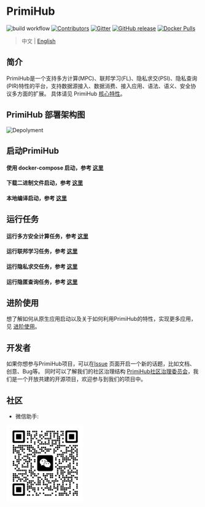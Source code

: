 # PrimiHub

![build workflow](https://github.com/primihub/primihub/actions/workflows/main.yml/badge.svg?branch=master)
[![Contributors](https://img.shields.io/github/contributors/primihub/primihub.svg)](https://github.com/linuxsuren/github-go/graphs/contributors)
[![Gitter](https://badges.gitter.im/primihub/community.svg)](https://gitter.im/primihub/community?utm_source=badge&utm_medium=badge&utm_campaign=pr-badge)
[![GitHub release](https://img.shields.io/github/release/primihub/primihub.svg?label=release)](https://github.com/linuxsuren/github-go/releases/latest)
[![Docker Pulls](https://img.shields.io/docker/pulls/primihub/primihub-node.svg)](https://hub.docker.com/r/primihub/primihub-node/tags)

> 中文 | [English](README_EN.md)

## 简介

PrimiHub是一个支持多方计算(MPC)、联邦学习(FL)、隐私求交(PSI)、隐私查询(PIR)特性的平台，支持数据源接入、数据消费、接入应用、语法、语义、安全协议多方面的扩展。 具体请见 PrimiHub [核心特性](https://docs.primihub.com/docs/category/%E5%88%9B%E5%BB%BA%E4%BB%BB%E5%8A%A1)。

## PrimiHub 部署架构图

![Depolyment](doc/tutorial-depolyment.jpg)

## 启动PrimiHub
#### 使用 docker-compose 启动，参考 [这里](https://docs.primihub.com/docs/advance-usage/start/quick-start)

#### 下载二进制文件启动，参考 [这里](https://docs.primihub.com/docs/advance-usage/start/start-nodes)

#### 本地编译启动，参考 [这里](https://docs.primihub.com/docs/advance-usage/start/build)
## 运行任务

#### 运行多方安全计算任务，参考 [这里](https://docs.primihub.com/docs/advance-usage/create-tasks/mpc-task)

#### 运行联邦学习任务，参考 [这里](https://docs.primihub.com/docs/category/%E8%81%94%E9%82%A6%E5%AD%A6%E4%B9%A0fl%E4%BB%BB%E5%8A%A1)
#### 运行隐私求交任务，参考 [这里](https://docs.primihub.com/docs/advance-usage/create-tasks/psi-task)

#### 运行隐匿查询任务，参考 [这里](https://docs.primihub.com/docs/advance-usage/create-tasks/pir-task)

## 进阶使用

想了解如何从原生应用启动以及关于如何利用PrimiHub的特性，实现更多应用，见 [进阶使用](https://docs.primihub.com/docs/developer-docs/core-concept/model)。

## 开发者

如果你想参与PrimiHub项目，可以在[Issue](https://github.com/primihub/primihub/issues) 页面开启一个新的话题，比如文档、创意、Bug等。
同时可以了解我们的社区治理结构 [PrimiHub社区治理委员会](https://docs.primihub.com/docs/developer-docs/primihub-community)，我们是一个开放共建的开源项目，欢迎参与到我们的项目中。

## 社区

* 微信助手:

![wechat_helper](./doc/wechat.jpeg)
